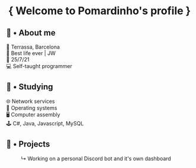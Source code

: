 <h1 align="center">{ Welcome to Pomardinho's profile }</h1>

## 👤 • About me
📍 Terrassa, Barcelona <br>
🤩 Best life ever | JW <br>
📆 25/7/21 <br>
💻 Self-taught programmer

## 📖 • Studying
🌐 Network services<br>
💾 Operating systems<br>
🖥️ Computer assembly<br>
🕹 C#, Java, Javascript, MySQL

## 📎 • Projects
<dl>
	<dd>↳ Working on a personal Discord bot and it's own dashboard</dd>
</dl>

<!-- ## 📈 • Statistics 
![Anurag's GitHub stats](https://github-readme-stats.vercel.app/api?username=pomardinho&show_icons=true&theme=radical)<br>
[![Top Langs](https://github-readme-stats.vercel.app/api/top-langs/?username=pomardinho&layout=compact&theme=radical)](https://github.com/anuraghazra/github-readme-stats)

https://github.com/anuraghazra/github-readme-stats#github-stats-card -->
